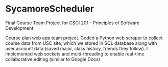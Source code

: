 # SycamoreScheduler
Final Course Team Project for CSCI 201 - Principles of Software Development

Course plan web app team project. Coded a Python web scraper to collect course data from USC site, which we stored in SQL database along with user account data (saved major, class history, friends they follow). I implemented web sockets and multi-threading to enable real-time collaborative editing (similar to Google Docs)

